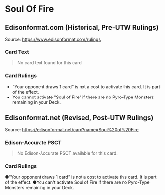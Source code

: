 # Soul Of Fire

## Edisonformat.com (Historical, Pre-UTW Rulings)

Source: https://www.edisonformat.com/rulings

### Card Text

> No card text found for this card.

### Card Rulings

*   “Your opponent draws 1 card” is not a cost to activate this card. It is part of the effect.
*   You cannot activate "Soul of Fire" if there are no Pyro-Type Monsters remaining in your Deck.

## Edisonformat.net (Revised, Post-UTW Rulings)

Source: https://edisonformat.net/card?name=Soul%20of%20Fire

### Edison-Accurate PSCT

> No Edison-Accurate PSCT available for this card.

### Card Rulings

●“Your opponent draws 1 card” is not a cost to activate this card. It is part of the effect.
●You can't activate Soul of Fire if there are no Pyro-Type Monsters remaining in your Deck.
            
